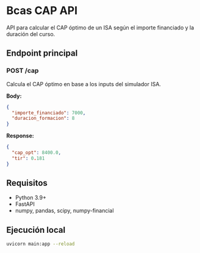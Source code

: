 # Bcas CAP API

API para calcular el CAP óptimo de un ISA según el importe financiado y la duración del curso.

## Endpoint principal

### POST /cap

Calcula el CAP óptimo en base a los inputs del simulador ISA.

**Body:**
```json
{
  "importe_financiado": 7000,
  "duracion_formacion": 8
}
```

**Response:**
```json
{
  "cap_opt": 8400.0,
  "tir": 0.181
}
```

## Requisitos

- Python 3.9+
- FastAPI
- numpy, pandas, scipy, numpy-financial

## Ejecución local

```bash
uvicorn main:app --reload
```